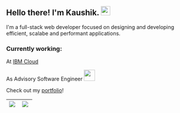 <h2>Hello there! I'm Kaushik. <img src="https://emojis.slackmojis.com/emojis/images/1579216111/7550/pikachu_wave.gif?1579216111" width="25"/></h2>

I'm a full-stack web developer focused on designing and developing efficient, scalabe and performant applications.

### Currently working:

At <a href="https://cloud.ibm.com/">IBM Cloud</a>

As Advisory Software Engineer <img src="https://media.giphy.com/media/WUlplcMpOCEmTGBtBW/giphy.gif" width="30"> 

Check out my <a href="https://kaskaush.github.io/" target="_blank">portfolio</a>!

| <a href="#"><img align="left" src="https://github-readme-stats.vercel.app/api/?username=kaskaush&show_icons=true&count_private=true&hide=prs,issues,contribs" /></a> | <a href="#"><img align="left" src="https://github-readme-stats.vercel.app/api/top-langs/?username=kaskaush&layout=compact"/></a> |
|--|--|
